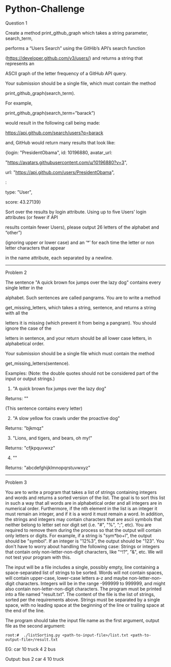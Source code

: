 # Python-Challenge

Question 1

Create a method print_github_graph which takes a string parameter,
search_term,

performs a “Users Search” using the GitHib’s API’s search function

(https://developer.github.com/v3/users/) and returns a string that
represents an

ASCII graph of the letter frequency of a GitHub API query.

Your submission should be a single file, which must contain the method

print_github_graph(search_term).

For example,

print_github_graph(search_term=”barack”)

would result in the following call being made:

https://api.github.com/search/users?q=barack

and, GitHub would return many results that look like:

{login: "PresidentObama", id: 10196880, avatar_url:

"https://avatars.githubusercontent.com/u/10196880?v=3",

url: "https://api.github.com/users/PresidentObama",

:

type: "User",

score: 43.27139}

Sort over the results by login attribute. Using up to five Users’ login
attributes (or fewer if API

results contain fewer Users), please output 26 letters of the alphabet
and “other”)

(ignoring upper or lower case) and an ‘*’ for each time the letter or
non letter characters that appear

in the name attribute, each separated by a newline.
____________________________________________________________________________________________________________
Problem 2

The sentence "A quick brown fox jumps over the lazy dog" contains every
single letter in the

alphabet. Such sentences are called pangrams. You are to write a method

get_missing_letters, which takes a string, sentence, and returns a
string with all the

letters it is missing (which prevent it from being a pangram). You
should ignore the case of the

letters in sentence, and your return should be all lower case letters,
in alphabetical order.

Your submission should be a single file which must contain the method

get_missing_letters(sentence).

Examples: (Note: the double quotes should not be considered part of the
input or output strings.)

1) "A quick brown fox jumps over the lazy dog"

Returns: ""

(This sentence contains every letter)

2) "A slow yellow fox crawls under the proactive dog"

Returns: "bjkmqz"

3) "Lions, and tigers, and bears, oh my!"

Returns: "cfjkpquvwxz"

4) ""

Returns: "abcdefghijklmnopqrstuvwxyz"

______________________________________________________________________________________________________________
Problem 3

You are to write a program that takes a list of strings containing integers and words and returns a sorted version of the list. 
The goal is to sort this list in such a way that all words are in alphabetical order and all integers are in numerical order. Furthermore, if the nth element in the list is an integer it must remain an integer, and if it is a word it must remain a word. 
In addition, the strings and integers may contain characters that are ascii symbols that neither belong to letter set nor digit set (i.e. "#", "%", ";", etc). You are required to remove them during the process so that the output will contain only letters or digits. For example, if a string is "sym*bo+l", the output should be "symbol". If an integer is "12%3", the output should be "123".
You don't have to worry about handling the following case: 
Strings or integers that contain only non-letter-non-digit characters, like "^!?", "&", etc. We will not test your program with this.

The input will be a file includes a single, possibly empty, line containing a space-separated list of strings to be sorted. Words will not contain spaces, will contain upper-case, lower-case letters a-z and maybe non-letter-non-digit characters. Integers will be in the range -999999 to 999999, and might also contain non-letter-non-digit characters. 
The program must be printed into a file named "result.txt". The content of the file is the list of strings, sorted per the requirements above. Strings must be separated by a single space, with no leading space at the beginning of the line or trailing space at the end of the line. 

The program should take the input file name as the first argument, output file as the second argument:

	root:#  ./listSorting.py <path-to-input-file>/list.txt <path-to-output-file>/result.txt 

EG: car 10 truck 4 2 bus

Output: bus 2 car 4 10 truck
